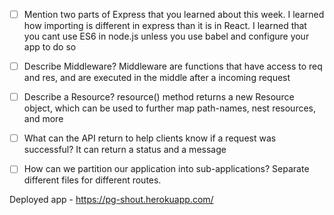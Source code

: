- [ ] Mention two parts of Express that you learned about this week.
      I learned how importing is different in express than it is in React. I learned that you cant use ES6 in node.js unless you use babel and configure your app to do so

- [ ] Describe Middleware?
      Middleware are functions that have access to req and res, and are executed in the middle after a incoming request

- [ ] Describe a Resource?
      resource() method returns a new Resource object, which can be used to further map path-names, nest resources, and more

- [ ] What can the API return to help clients know if a request was successful?
      It can return a status and a message

- [ ] How can we partition our application into sub-applications?
      Separate different files for different routes.

Deployed app - https://pg-shout.herokuapp.com/

